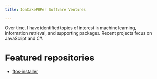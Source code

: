 ```yaml
---
title: IonCakePHPer Software Ventures

---
```

Over time, I have identified topics of interest in machine learning, information retrieval, and supporting packages. Recent projects focus on JavaScript and C#.

# Featured repositories

- [ftos-installer](https://github.com/ioncakephper/ftos-installer)


